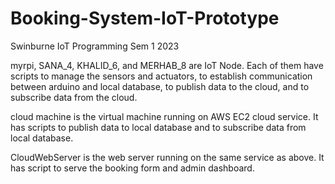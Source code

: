 # Booking-System-IoT-Prototype
Swinburne IoT Programming Sem 1 2023

myrpi, SANA_4, KHALID_6, and MERHAB_8 are IoT Node. Each of them have scripts to manage the sensors and actuators, to establish communication between arduino and local database, to publish data to the cloud, and to subscribe data from the cloud.

cloud machine is the virtual machine running on AWS EC2 cloud service. It has scripts to publish data to local database and to subscribe data from local database.

CloudWebServer is the web server running on the same service as above. It has script to serve the booking form and admin dashboard.
